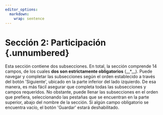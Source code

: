 ```yaml
---
editor_options: 
  markdown: 
    wrap: sentence
---
```


# Sección 2: Participación {.unnumbered}

Esta sección contiene dos subsecciones.
En total, la sección comprende 14 campos, de los cuales **dos son estrictamente obligatorios** (\_\_\*\_\_).
Puede navegar y completar las subsecciones según el orden establecido a través del botón 'Siguiente', ubicado en la parte inferior del lado izquierdo.
De esa manera, es más fácil asegurar que completa todas las subsecciones y campos requeridos.
No obstante, puede llenar las subsecciones en el orden que prefiera, seleccionando las pestañas que se encuentran en la parte superior, abajo del nombre de la sección.
Si algún campo obligatorio se encuentra vacío, el botón 'Guardar' estará deshabilitado.
